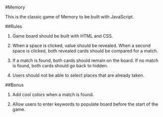 #Memory

This is the classic game of Memory to be built with JavaScript.

##Rules

1. Game board should be built with HTML and CSS.

2. When a space is clicked, value should be revealed. When a second space is clicked, both revealed cards should be compared for a match.

3. If a match is found, both cards should remain on the board. If no match is found, both cards should go back to hidden.

4. Users should not be able to select places that are already taken.

##Bonus

1. Add cool colors when a match is found.

2. Allow users to enter keywords to populate board before the start of the game.
